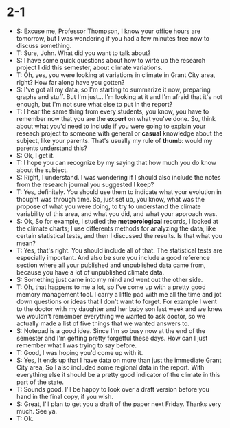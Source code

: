 # 2-1
+ S: Excuse me, Professor Thompson, I know your office hours are tomorrow, but I was wondering if you had a few minutes free now to discuss something.
+ T: Sure, John. What did you want to talk about?
+ S: I have some quick questions about how to wirte up the research project I did this semester, about climate variations.
+ T: Oh, yes, you were looking at variations in climate in Grant City area, right? How far along have you gotten?
+ S: I've got all my data, so I'm starting to summarize it now, preparing graphs and stuff. But I'm just... I'm looking at it and I'm afraid that it's not enough, but I'm not sure what else to put in the report?
+ T: I hear the same thing from every students, you know, you have to remember now that you are the **expert** on what you've done. So, think about what you'd need to include if you were going to explain your reseach project to someone with general or **casual** knowledge about the subject, like your parents. That's usually my rule of **thumb**: would my parents understand this?
+ S: Ok, I get it.
+ T: I hope you can recognize by my saying that how much you do know about the subject.
+ S: Right, I understand. I was wondering if I should also include the notes from the research journal you suggested I keep?
+ T: Yes, definitely. You should use them to indicate what your evolution in thought was through time. So, just set up, you know, what was the propose of what you were doing, to try to understand the climate variability of this area, and what you did, and what your approach was.
+ S: Ok, So for example, I studied the **meteorological** records, I looked at the climate charts; I use differents methods for analyzing the data, like certain statistical tests, and then I discussed the results. Is that what you mean? 
+ T: Yes, that's right. You should include all of that. The statistical tests are especially important. And also be sure you include a good reference section where all your published and unpublished data came from, because you have a lot of unpublished climate data.
+ S: Something just came into my mind and went out the other side.
+ T: Oh, that happens to me a lot, so I've come up with a pretty good memory management tool. I carry a little pad with me all the time and jot down questions or ideas that I don't want to forget. For example I went to the doctor with my daughter and her baby son last week and we knew we wouldn't remember everything we wanted to ask doctor, so we actually made a list of five things that we wanted answers to.
+ S: Notepad is a good idea. Since I'm so busy now at the end of the semester and I'm getting pretty forgetful these days. How can I just remember what I was trying to say before.
+ T: Good, I was hoping you'd come up with it.
+ S: Yes, It ends up that I have data on more than just the immediate Grant City area, So I also included some regional data in the report. With everything else it should be a pretty good indicator of the climate in this part of the state.
+ T: Sounds good. I'll be happy to look over a draft version before you hand in the final copy, if you wish.
+ S: Great, I'll plan to get you a draft of the paper next Friday. Thanks very much. See ya.
+ T: Ok.